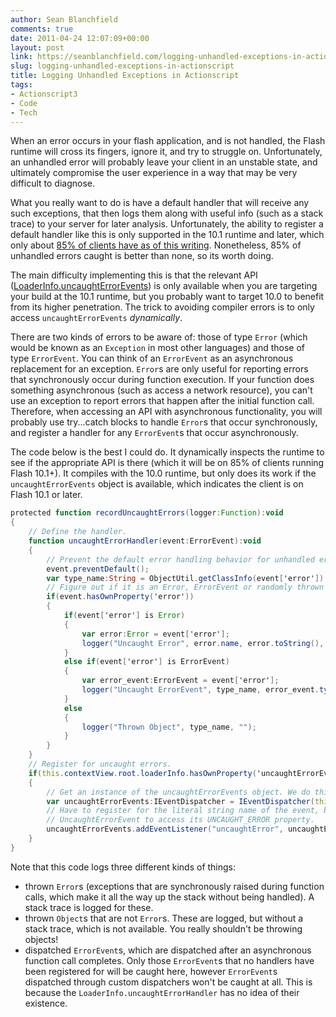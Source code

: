 ```yaml
---
author: Sean Blanchfield
comments: true
date: 2011-04-24 12:07:09+00:00
layout: post
link: https://seanblanchfield.com/logging-unhandled-exceptions-in-actionscript/
slug: logging-unhandled-exceptions-in-actionscript
title: Logging Unhandled Exceptions in Actionscript
tags:
- Actionscript3
- Code
- Tech
---
```


When an error occurs in your flash application, and is not handled, the Flash runtime will cross its fingers, ignore it, and try to struggle on. Unfortunately, an unhandled error will probably leave your client in an unstable state, and ultimately compromise the user experience in a way that may be very difficult to diagnose.

<!-- more -->

What you really want to do is have a default handler that will receive any such exceptions, that then logs them along with useful info (such as a stack trace) to your server for later analysis. Unfortunately, the ability to register a default handler like this is only supported in the 10.1 runtime and later, which only about [85% of clients have as of this writing](http://www.adobe.com/products/player_census/flashplayer/version_penetration.html). Nonetheless, 85% of unhandled errors caught is better than none, so its worth doing.

The main difficulty implementing this is that the relevant API ([LoaderInfo.uncaughtErrorEvents](http://help.adobe.com/en_US/FlashPlatform/beta/reference/actionscript/3/flash/events/UncaughtErrorEvent.html)) is only available when you are targeting your build at the 10.1 runtime, but you probably want to target 10.0 to benefit from its higher penetration. The trick to avoiding compiler errors is to only access `uncaughtErrorEvents` _dynamically_.

There are two kinds of errors to be aware of: those of type `Error` (which would be known as an `Exception` in most other languages) and those of type `ErrorEvent`. You can think of an `ErrorEvent` as an asynchronous replacement for an exception. `Error`s are only useful for reporting errors that synchronously occur during function execution. If your function does something asynchronous (such as access a network resource), you can't use an exception to report errors that happen after the initial function call. Therefore, when accessing an API with asynchronous functionality, you will probably use try...catch blocks to handle `Error`s that occur synchronously, and register a handler for any `ErrorEvent`s that occur asynchronously.

The code below is the best I could do. It dynamically inspects the runtime to see if the appropriate API is there (which it will be on 85% of clients running Flash 10.1+). It compiles with the 10.0 runtime, but only does its work if the `uncaughtErrorEvents` object is available, which indicates the client is on Flash 10.1 or later.

``` actionscript
protected function recordUncaughtErrors(logger:Function):void
{
    // Define the handler.
    function uncaughtErrorHandler(event:ErrorEvent):void
    {
        // Prevent the default error handling behavior for unhandled errors (e.g., ugly stack trace).
        event.preventDefault();
        var type_name:String = ObjectUtil.getClassInfo(event['error']).name;
        // Figure out if it is an Error, ErrorEvent or randomly thrown Object.
        if(event.hasOwnProperty('error'))
        {
            if(event['error'] is Error)
            {
                var error:Error = event['error'];
                logger("Uncaught Error", error.name, error.toString(), error.getStackTrace());
            }
            else if(event['error'] is ErrorEvent)
            {
                var error_event:ErrorEvent = event['error'];
                logger("Uncaught ErrorEvent", type_name, error_event.type);
            }
            else
            {
                logger("Thrown Object", type_name, "");
            }
        }
    }
    // Register for uncaught errors.
    if(this.contextView.root.loaderInfo.hasOwnProperty('uncaughtErrorEvents'))
    {
        // Get an instance of the uncaughtErrorEvents object. We do this in a way that will compile in runtimes < 10.1.
        var uncaughtErrorEvents:IEventDispatcher = IEventDispatcher(this.contextView.root.loaderInfo["uncaughtErrorEvents"]);
        // Have to register for the literal string name of the event, because we cannot import
        // UncaughtErrorEvent to access its UNCAUGHT_ERROR property.
        uncaughtErrorEvents.addEventListener("uncaughtError", uncaughtErrorHandler);
    }
}
```

Note that this code logs three different kinds of things:

*   thrown `Error`s (exceptions that are synchronously raised during function calls, which make it all the way up the stack without being handled). A stack trace is logged for these.
*   thrown `Object`s that are not `Error`s. These are logged, but without a stack trace, which is not available. You really shouldn't be throwing objects!
*   dispatched `ErrorEvent`s, which are dispatched after an asynchronous function call completes. Only those `ErrorEvent`s that no handlers have been registered for will be caught here, however `ErrorEvent`s dispatched through custom dispatchers won't be caught at all. This is because the `LoaderInfo.uncaughtErrorHandler` has no idea of their existence.